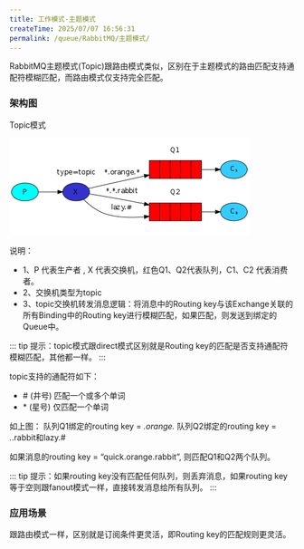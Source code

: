 ```yaml
---
title: 工作模式-主题模式
createTime: 2025/07/07 16:56:31
permalink: /queue/RabbitMQ/主题模式/
---
```

RabbitMQ主题模式(Topic)跟路由模式类似，区别在于主题模式的路由匹配支持通配符模糊匹配，而路由模式仅支持完全匹配。

### 架构图
Topic模式

![](./img/6-1.png)

说明：

- 1、P 代表生产者 , X 代表交换机，红色Q1、Q2代表队列，C1、C2 代表消费者。
- 2、交换机类型为topic
- 3、topic交换机转发消息逻辑：将消息中的Routing key与该Exchange关联的所有Binding中的Routing key进行模糊匹配，如果匹配，则发送到绑定的Queue中。

::: tip 提示：topic模式跟direct模式区别就是Routing key的匹配是否支持通配符模糊匹配，其他都一样。
:::

topic支持的通配符如下：

- \# (井号) 匹配一个或多个单词
- \* (星号) 仅匹配一个单词

如上图：
队列Q1绑定的routing key = *.orange.*
队列Q2绑定的routing key = *.*.rabbit和lazy.#

如果消息的routing key = “quick.orange.rabbit”, 则匹配Q1和Q2两个队列。

::: tip 提示：如果routing key没有匹配任何队列，则丢弃消息，如果routing key等于空则跟fanout模式一样，直接转发消息给所有队列。
:::

### 应用场景
跟路由模式一样，区别就是订阅条件更灵活，即Routing key的匹配规则更灵活。